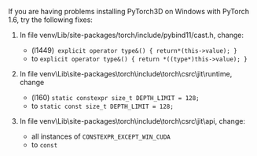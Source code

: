 If you are having problems installing PyTorch3D on Windows with PyTorch 1.6, try the following fixes:

1. In file venv/Lib/site-packages/torch/include/pybind11/cast.h, change:
    * (l1449)` explicit operator type&() { return*(this->value); }`
    * to `explicit operator type&() { return *((type*)this->value); }`

2. In file venv\Lib\site-packages\torch\include\torch\csrc\jit\runtime, change
    * (l160) `static constexpr size_t DEPTH_LIMIT = 128;`
    * to `static const size_t DEPTH_LIMIT = 128;`
    
3. In file venv\Lib\site-packages\torch\include\torch\csrc\jit\api, change:
    * all instances of `CONSTEXPR_EXCEPT_WIN_CUDA `
    * to `const`